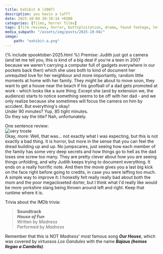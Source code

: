 ```yaml
---
title: Exhibit A (2007)
description: you havin a laff?
date: 2025-10-04 20:10:14 +0200
categories: [films, horror films]
tags: [film reviews, horror, buttsploitation, drama, found footage, let's die our way out, lowbudgetcore, secret sad movie, spooktober 2025, they don't say the title]
media_subpath: "/assets/img/posts/2025-10-04/"
image:
    path: "exhibit-a.png"
---
```

{% include spooktober-2025.html %}
<span class="reviewsection">Premise:</span> Judith just got a camera (and let me tell you, this is kind of a big deal if you're a teen in 2007 because we weren't carrying a computer full of gadgets everywhere in our pockets back then) which she uses both to kind of document her unrequited love for her neighbour and more importantly, random little moments at home with her family. They might be about to move soon, they want to get a house near the beach if his goofball of a dad gets promoted at work - which looks like a sure thing. Except she (and by extension we, the audience) starts to notice something seems to be off with her dad - and we only realize because she sometimes will focus the camera on him by accident. But everything's okay!<br/>
<span class="reviewsection">Under 90 minutes?</span> Yup, 85 tight minutes.<br/>
<span class="reviewsection">Do they say the title?</span> Nah, unfortunately.

<span class="reviewsection">One sentence review:</span><br/>![very troste](milhouse-troste.gif)<br/>
<span class="reviewsection">Okay, more:</span> Well, that was... not exactly what I was expecting, but this is not exactly a bad thing. It is horror, but more in the sense that you can feel the dread building up and up. No jumpscares, just seeing how each member of the family has some very deep secrets and how things go to hell as the dad loses one screw too many. They are pretty clever about how you are seeing things unfolding, and why Judith keeps trying to document everything. It ends on a really horrific note. And then the movie gives you a last big kick on the face right before going to credits, in case you were laffing too much.<br/>
<span class="reviewsection">A simple way to improve it:</span> I honestly felt really really bad about both the mom and the poor megacloseted dorter, but I think what I'd really like would be more yorkshire slang being thrown around left and right. Keep that runtime where it is.

<span class="reviewsection">Trivia about the IMDb trivia:</span>
> **Soundtrack**<br/>
> ***House of Fun***<br/>
> Written by *Madness*<br/>
> Performed by *Madness*

Remember that this is NOT *Madness*' most famous song ***Our House***, which was covered by virtuosos *Los Gandules* with the name ***Bajaus (hemos llegao a Cambrils)***.